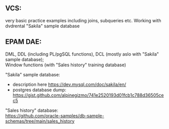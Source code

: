  ## VCS:  
 very basic practice examples including joins, subqueries etc. Working with dvdrental "Sakila" sample database
 ## EPAM DAE:  
 DML, DDL (including PL/pgSQL functions), DCL (mostly aslo with "Sakila" sample database);  
 Window functions (with "Sales history" training database)

"Sakila" sample database:  
  - description here https://dev.mysql.com/doc/sakila/en/
  - postgres database dump: https://gist.github.com/alpinegizmo/741e2520193d01fcb1c788d36505cec5
 
"Sales history" database:  
https://github.com/oracle-samples/db-sample-schemas/tree/main/sales_history
